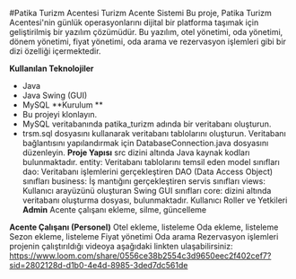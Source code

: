 #Patika Turizm Acentesi Turizm Acente Sistemi
Bu proje, Patika Turizm Acentesi'nin günlük operasyonlarını dijital bir platforma taşımak için geliştirilmiş bir 
yazılım çözümüdür. Bu yazılım, otel yönetimi, oda yönetimi, dönem yönetimi, fiyat yönetimi, oda arama ve rezervasyon 
işlemleri gibi bir dizi özelliği içermektedir.

**Kullanılan Teknolojiler**
- Java
- Java Swing (GUI)
- MySQL
**Kurulum **
- Bu projeyi klonlayın.
- MySQL veritabanında patika_turizm adında bir veritabanı oluşturun.
- trsm.sql dosyasını kullanarak veritabanı tablolarını oluşturun.
Veritabanı bağlantısını yapılandırmak için DatabaseConnection.java dosyasını düzenleyin.
**Proje Yapısı**
src dizini altında Java kaynak kodları bulunmaktadır.
entity: Veritabanı tablolarını temsil eden model sınıfları
dao: Veritabanı işlemlerini gerçekleştiren DAO (Data Access Object) sınıfları
business: İş mantığını gerçekleştiren servis sınıfları
views: Kullanıcı arayüzünü oluşturan Swing GUI sınıfları
core: dizini altında veritabanı oluşturma dosyası, bulunmaktadır.
Kullanıcı Roller ve Yetkileri
**Admin**
Acente çalışanı ekleme, silme, güncelleme

**Acente Çalışanı (Personel)**
Otel ekleme, listeleme
Oda ekleme, listeleme
Sezon ekleme, listeleme
Fiyat yönetimi
Oda arama
Rezervasyon işlemleri
projenin çalıştırıldığı videoya aşağıdaki linkten ulaşabilirsiniz:
https://www.loom.com/share/0556ce38b2554c3d9650eec2f402cef7?sid=2802128d-d1b0-4e4d-8985-3ded7dc561de

